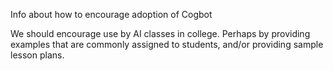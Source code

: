 Info about how to encourage adoption of Cogbot

We should encourage use by AI classes in college. Perhaps by
providing examples that are commonly assigned to students, and/or
providing sample lesson plans.

